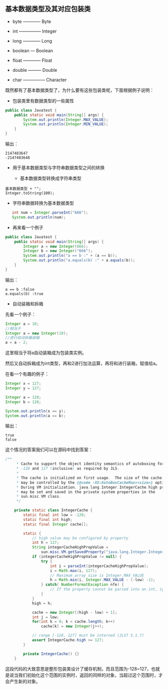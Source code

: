 ## 基本数据类型及其对应包装类      

* byte ———— Byte      

* int ————— Integer     

* long ———— Long    

* boolean — Boolean     

* float ———— Float     

* double ——— Double    

* char ————— Character      

既然都有了基本数据类型了，为什么要有这些包装类呢，下面根据例子说明：    

+  包装类里有数据类型的一些属性     

```java
public class Javatest {
	public static void main(String[] args) {
		System.out.println(Integer.MAX_VALUE);
		System.out.println(Integer.MIN_VALUE);
	}
}
```     

输出：  
```
2147483647
-2147483648
```       

+  用于基本数据类型与字符串数据类型之间的转换      

   - 基本数据类型转换成字符串类型      
```
基本数据类型 + "";
Integer.toString(100);
```    

  - 字符串数据转换为基本数据类型       
  ```java
     int num = Integer.parseInt("666");
     System.out.println(num);
  ```          


* 再来看一个例子     

```java
public class Javatest {
	public static void main(String[] args) {
		Integer a = new Integer(666);
		Integer b = new Integer("666");
		System.out.println("a == b :" + (a == b));
		System.out.println("a.equals(b) :" + a.equals(b));
	}
}
```   

输出：    

```
a == b :false
a.equals(b) :true
```    



* 自动装箱和拆箱         

先看一个例子：     

```java
Integer a = 10;
//相当于
Integer a = new Integer(10);
//进行自动拆箱装箱
a = a - 2;
```      

这里相当于将a自动装箱成为包装类实例。         

然后又自动拆箱成为int类型，再和2进行加法运算，再将和进行装箱，赋值给a。           


在看一个有趣的例子：   

```java
Integer x = 127;
Integer y = 127;

Integer a = 128;
Integer b = 128;

System.out.println(x == y);
System.out.println(a == b);
```    

输出：     

```
true
false
```    

这个情况的答案我们可以在源码中找到答案：      

```java
/**
     * Cache to support the object identity semantics of autoboxing for values between
     * -128 and 127 (inclusive) as required by JLS.
     *
     * The cache is initialized on first usage.  The size of the cache
     * may be controlled by the {@code -XX:AutoBoxCacheMax=<size>} option.
     * During VM initialization, java.lang.Integer.IntegerCache.high property
     * may be set and saved in the private system properties in the
     * sun.misc.VM class.
     */

    private static class IntegerCache {
        static final int low = -128;
        static final int high;
        static final Integer cache[];

        static {
            // high value may be configured by property
            int h = 127;
            String integerCacheHighPropValue =
                sun.misc.VM.getSavedProperty("java.lang.Integer.IntegerCache.high");
            if (integerCacheHighPropValue != null) {
                try {
                    int i = parseInt(integerCacheHighPropValue);
                    i = Math.max(i, 127);
                    // Maximum array size is Integer.MAX_VALUE
                    h = Math.min(i, Integer.MAX_VALUE - (-low) -1);
                } catch( NumberFormatException nfe) {
                    // If the property cannot be parsed into an int, ignore it.
                }
            }
            high = h;

            cache = new Integer[(high - low) + 1];
            int j = low;
            for(int k = 0; k < cache.length; k++)
                cache[k] = new Integer(j++);

            // range [-128, 127] must be interned (JLS7 5.1.7)
            assert IntegerCache.high >= 127;
        }

        private IntegerCache() {}
    }
```    

这段代码的大致意思是整形包装类设计了缓存机制，而且范围为-128~127，也就是说当我们初始化这个范围的实例时，返回的同样的对象，当超过这个范围时，才会产生新的对象。       
